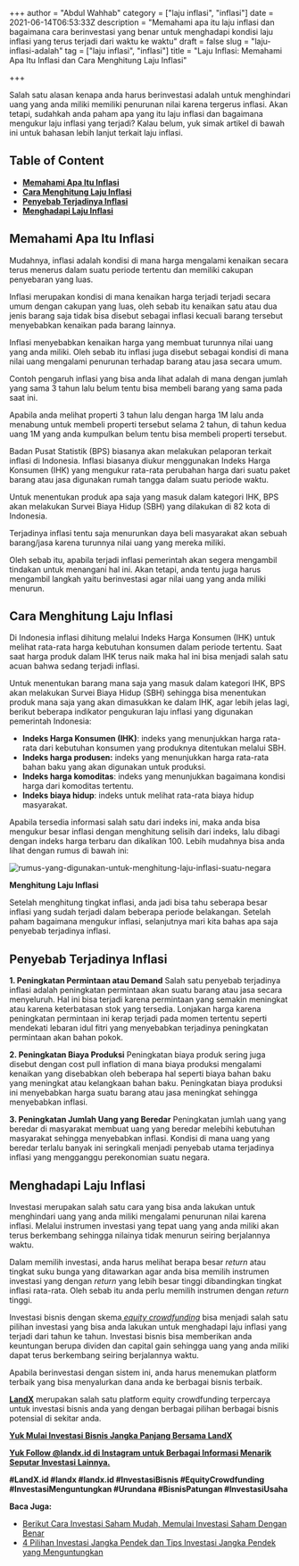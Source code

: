 +++
author = "Abdul Wahhab"
category = ["laju inflasi", "inflasi"]
date = 2021-06-14T06:53:33Z
description = "Memahami apa itu laju inflasi dan bagaimana cara berinvestasi yang benar untuk menghadapi kondisi laju inflasi yang terus terjadi dari waktu ke waktu"
draft = false
slug = "laju-inflasi-adalah"
tag = ["laju inflasi", "inflasi"]
title = "Laju Inflasi: Memahami Apa Itu Inflasi dan Cara Menghitung Laju Inflasi"

+++


Salah satu alasan kenapa anda harus berinvestasi adalah untuk menghindari uang yang anda miliki memiliki penurunan nilai karena tergerus inflasi. Akan tetapi, sudahkah anda paham apa yang itu laju inflasi dan bagaimana mengukur laju inflasi yang terjadi? Kalau belum, yuk simak artikel di bawah ini untuk bahasan lebih lanjut terkait laju inflasi.

## Table of Content

* **[Memahami Apa Itu Inflasi](#memahami-apa-itu-inflasi)**
* **[Cara Menghitung Laju Inflasi](#cara-menghitung-laju-inflasi)**
* **[Penyebab Terjadinya Inflasi](#cara-menghitung-laju-inflasi)**
* **[Menghadapi Laju Inflasi](#menghadapi-laju-inflasi)**

## Memahami Apa Itu Inflasi

Mudahnya, inflasi adalah kondisi di mana harga mengalami kenaikan secara terus menerus dalam suatu periode tertentu dan memiliki cakupan penyebaran yang luas.

Inflasi merupakan kondisi di mana kenaikan harga terjadi terjadi secara umum dengan cakupan yang luas, oleh sebab itu kenaikan satu atau dua jenis barang saja tidak bisa disebut sebagai inflasi kecuali barang tersebut menyebabkan kenaikan pada barang lainnya.

Inflasi menyebabkan kenaikan harga yang membuat turunnya nilai uang yang anda miliki. Oleh sebab itu inflasi juga disebut sebagai kondisi di mana nilai uang mengalami penurunan terhadap barang atau jasa secara umum.

Contoh pengaruh inflasi yang bisa anda lihat adalah di mana dengan jumlah yang sama 3 tahun lalu belum tentu bisa membeli barang yang sama pada saat ini.

Apabila anda melihat properti 3 tahun lalu dengan harga 1M lalu anda menabung untuk membeli properti tersebut selama 2 tahun, di tahun kedua uang 1M yang anda kumpulkan belum tentu bisa membeli properti tersebut.

Badan Pusat Statistik (BPS) biasanya akan melakukan pelaporan terkait inflasi di Indonesia. Inflasi biasanya diukur menggunakan  Indeks Harga Konsumen (IHK) yang mengukur rata-rata perubahan harga dari suatu paket barang atau jasa digunakan rumah tangga dalam suatu periode waktu.

Untuk menentukan produk apa saja yang masuk dalam kategori IHK, BPS akan melakukan Survei Biaya Hidup (SBH) yang dilakukan di 82 kota di Indonesia.

Terjadinya inflasi tentu saja menurunkan daya  beli masyarakat akan sebuah barang/jasa karena turunnya nilai uang yang mereka miliki.

Oleh sebab itu, apabila terjadi inflasi pemerintah akan segera mengambil tindakan untuk menangani hal ini. Akan tetapi, anda tentu juga harus mengambil langkah yaitu berinvestasi agar nilai uang yang anda miliki menurun.

## Cara Menghitung Laju Inflasi

Di Indonesia inflasi dihitung melalui Indeks Harga Konsumen (IHK) untuk melihat rata-rata harga kebutuhan konsumen dalam periode tertentu. Saat saat harga produk dalam IHK terus naik maka hal ini bisa menjadi salah satu acuan bahwa sedang terjadi inflasi.

Untuk menentukan barang mana saja yang masuk dalam kategori IHK, BPS akan melakukan Survei Biaya Hidup (SBH) sehingga bisa menentukan produk mana saja yang akan dimasukkan ke dalam IHK, agar lebih jelas lagi, berikut beberapa indikator pengukuran laju inflasi yang digunakan pemerintah Indonesia:

* **Indeks Harga Konsumen (IHK)**: indeks yang menunjukkan harga rata-rata dari kebutuhan konsumen yang produknya ditentukan melalui SBH.
* **Indeks harga produsen:** indeks yang menunjukkan harga rata-rata bahan baku yang akan digunakan untuk produksi.
* **Indeks harga komoditas**: indeks yang menunjukkan bagaimana kondisi harga dari komoditas tertentu.
* **Indeks biaya hidup**: indeks untuk melihat rata-rata biaya hidup masyarakat.

Apabila tersedia informasi salah satu dari indeks ini, maka anda bisa mengukur besar inflasi dengan menghitung selisih dari indeks, lalu dibagi dengan indeks harga terbaru dan dikalikan 100. Lebih mudahnya bisa anda lihat dengan rumus di bawah ini:

![rumus-yang-digunakan-untuk-menghitung-laju-inflasi-suatu-negara](https://accountgram-production.sfo2.cdn.digitaloceanspaces.com/landx_ghost/2021/09/rumus-yang-digunakan-untuk-menghitung-laju-inflasi-suatu-negara.png)

**Menghitung Laju Inflasi**

Setelah menghitung tingkat inflasi, anda jadi bisa tahu seberapa besar inflasi yang sudah terjadi dalam beberapa periode belakangan. Setelah paham bagaimana mengukur inflasi, selanjutnya mari kita bahas apa saja penyebab terjadinya inflasi.

## Penyebab Terjadinya Inflasi

**1. Peningkatan Permintaan atau Demand**
Salah satu penyebab terjadinya inflasi adalah peningkatan permintaan akan suatu barang atau jasa secara menyeluruh. Hal ini bisa terjadi karena permintaan yang semakin meningkat atau karena keterbatasan stok yang tersedia. Lonjakan harga karena peningkatan permintaan ini kerap terjadi pada momen tertentu seperti mendekati lebaran idul fitri yang menyebabkan terjadinya peningkatan permintaan akan bahan pokok. 

**2. Peningkatan Biaya Produksi**
Peningkatan biaya produk sering juga disebut dengan cost pull inflation di mana biaya produksi mengalami kenaikan yang disebabkan oleh beberapa hal seperti biaya bahan baku yang meningkat atau kelangkaan bahan baku. Peningkatan biaya produksi ini menyebabkan harga suatu barang atau jasa meningkat sehingga menyebabkan inflasi. 

**3. Peningkatan Jumlah Uang yang Beredar**
Peningkatan jumlah uang yang beredar di masyarakat membuat uang yang beredar melebihi kebutuhan masyarakat sehingga menyebabkan inflasi. Kondisi di mana uang yang beredar terlalu banyak ini seringkali menjadi penyebab utama terjadinya inflasi yang mengganggu perekonomian suatu negara.

## Menghadapi Laju Inflasi

Investasi merupakan salah satu cara yang bisa anda lakukan untuk menghindari uang yang anda miliki mengalami penurunan nilai karena inflasi. Melalui instrumen investasi yang tepat uang yang anda miliki akan terus berkembang sehingga nilainya tidak menurun seiring berjalannya waktu.

Dalam memilih investasi, anda harus melihat berapa besar _return_ atau tingkat suku bunga yang ditawarkan agar anda bisa memilih instrumen investasi yang dengan _return_ yang lebih besar tinggi dibandingkan tingkat inflasi rata-rata. Oleh sebab itu anda perlu memilih instrumen dengan _return_ tinggi.

Investasi bisnis dengan skema[ _equity crowdfunding_](https://landx.id/) bisa menjadi salah satu pilihan investasi yang bisa anda lakukan untuk menghadapi laju inflasi yang terjadi dari tahun ke tahun. Investasi bisnis bisa memberikan anda keuntungan berupa dividen dan capital gain sehingga uang yang anda miliki dapat terus berkembang seiring berjalannya waktu.

Apabila berinvestasi dengan sistem ini, anda harus menemukan platform terbaik yang bisa menyalurkan dana anda ke berbagai bisnis terbaik.

**[LandX](https://landx.id/)** merupakan salah satu platform equity crowdfunding terpercaya untuk investasi bisnis anda yang dengan berbagai pilihan berbagai bisnis potensial di sekitar anda.

**[Yuk Mulai Investasi Bisnis Jangka Panjang Bersama LandX](https://landx.id/)**

**[Yuk Follow @landx.id di Instagram untuk Berbagai Informasi Menarik Seputar Investasi Lainnya.](https://instagram.com/landx.id?utm_medium=copy_link)**

**#LandX.id    #landx         #landx.id    #InvestasiBisnis    #EquityCrowdfunding    #InvestasiMenguntungkan    #Urundana    #BisnisPatungan    #InvestasiUsaha**

**Baca Juga:**

* [Berikut Cara Investasi Saham Mudah, Memulai Investasi Saham Dengan Benar](https://landx.id/blog/berikut-cara-investasi-saham-mudah-memulai-investasi-saham-dengan-benar/)
* [4 Pilihan Investasi Jangka Pendek dan Tips Investasi Jangka Pendek yang Menguntungkan](https://landx.id/blog/4-pilihan-investasi-jangka-pendek-dan-tips-investasi-jangka-pendek-yang-menguntungkan/)

